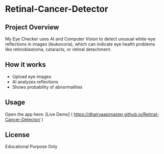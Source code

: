 # Retinal-Cancer-Detector

## Project Overview
My Eye Checker uses AI and Computer Vision to detect unusual white-eye reflections in images (leukocoria), which can indicate eye health problems like retinoblastoma, cataracts, or retinal detachment.

## How it works
- Upload eye images
- AI analyzes reflections
- Shows probability of abnormalities

## Usage
Open the app here: [Live Demo] ( https://dhairyaapimaster.github.io/Retinal-Cancer-Detector/ )

## License
Educational Purpose Only
